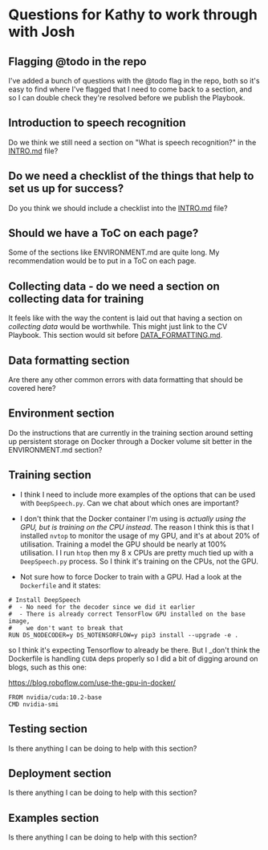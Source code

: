 # Questions for Kathy to work through with Josh

## Flagging @todo in the repo

I've added a bunch of questions with the @todo flag in the repo, both so it's easy to find where I've flagged that I need to come back to a section, and so I can double check they're resolved before we publish the Playbook.

## Introduction to speech recognition

Do we think we still need a section on "What is speech recognition?" in the [INTRO.md](INTRO.md) file?

## Do we need a checklist of the things that help to set us up for success?

Do you think we should include a checklist into the [INTRO.md](INTRO.md) file?

## Should we have a ToC on each page?

Some of the sections like ENVIRONMENT.md are quite long. My recommendation would be to put in a ToC on each page.

## Collecting data - do we need a section on collecting data for training

It feels like with the way the content is laid out that having a section on _collecting data_ would be worthwhile. This might just link to the CV Playbook. This section would sit before [DATA_FORMATTING.md](DATA_FORMATTING.md).

## Data formatting section

Are there any other common errors with data formatting that should be covered here?

## Environment section

Do the instructions that are currently in the training section around setting up persistent storage on Docker through a Docker volume sit better in the ENVIRONMENT.md section?

## Training section

* I think I need to include more examples of the options that can be used with `DeepSpeech.py`. Can we chat about which ones are important?

* I don't think that the Docker container I'm using is _actually using the GPU, but is training on the CPU instead_. The reason I think this is that I installed `nvtop` to monitor the usage of my GPU, and it's at about 20% of utilisation. Training a model the GPU should be nearly at 100% utilisation. I I run `htop` then my 8 x CPUs are pretty much tied up with a `DeepSpeech.py` process. So I think it's training on the CPUs, not the GPU.

* Not sure how to force Docker to train with a GPU. Had a look at the `Dockerfile` and it states:

```
# Install DeepSpeech
#  - No need for the decoder since we did it earlier
#  - There is already correct TensorFlow GPU installed on the base image,
#    we don't want to break that
RUN DS_NODECODER=y DS_NOTENSORFLOW=y pip3 install --upgrade -e .
```

so I think it's expecting Tensorflow to already be there. But I _don't think the Dockerfile is handling `CUDA` deps properly so I did a bit of digging around on blogs, such as this one:

https://blog.roboflow.com/use-the-gpu-in-docker/

```
FROM nvidia/cuda:10.2-base
CMD nvidia-smi
```

## Testing section

Is there anything I can be doing to help with this section?

## Deployment section

Is there anything I can be doing to help with this section?

## Examples section

Is there anything I can be doing to help with this section?
